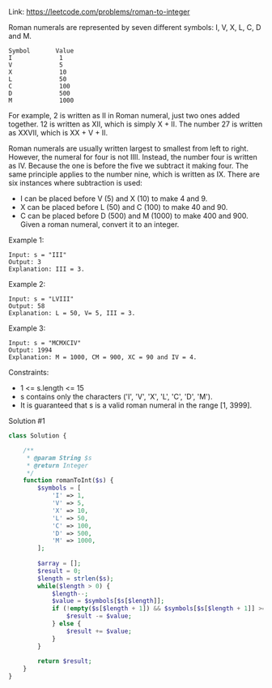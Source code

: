 Link: https://leetcode.com/problems/roman-to-integer

Roman numerals are represented by seven different symbols: I, V, X, L, C, D and M.
```text
Symbol       Value
I             1
V             5
X             10
L             50
C             100
D             500
M             1000
```
For example, 2 is written as II in Roman numeral, just two ones added together. 12 is written as XII, which is simply X + II. The number 27 is written as XXVII, which is XX + V + II.

Roman numerals are usually written largest to smallest from left to right. However, the numeral for four is not IIII. Instead, the number four is written as IV. Because the one is before the five we subtract it making four. The same principle applies to the number nine, which is written as IX. There are six instances where subtraction is used:

- I can be placed before V (5) and X (10) to make 4 and 9. 
- X can be placed before L (50) and C (100) to make 40 and 90. 
- C can be placed before D (500) and M (1000) to make 400 and 900.
Given a roman numeral, convert it to an integer.

Example 1:
```text
Input: s = "III"
Output: 3
Explanation: III = 3.
```

Example 2:
```text
Input: s = "LVIII"
Output: 58
Explanation: L = 50, V= 5, III = 3.
```

Example 3:
```text
Input: s = "MCMXCIV"
Output: 1994
Explanation: M = 1000, CM = 900, XC = 90 and IV = 4.
```

Constraints:
- 1 <= s.length <= 15
- s contains only the characters ('I', 'V', 'X', 'L', 'C', 'D', 'M').
- It is guaranteed that s is a valid roman numeral in the range [1, 3999].

Solution #1
```php
class Solution {

    /**
     * @param String $s
     * @return Integer
     */
    function romanToInt($s) {
        $symbols = [
            'I' => 1,
            'V' => 5,
            'X' => 10,
            'L' => 50,
            'C' => 100,
            'D' => 500,
            'M' => 1000,
        ];
        
        $array = [];
        $result = 0;
        $length = strlen($s);
        while($length > 0) {
            $length--;
            $value = $symbols[$s[$length]];
            if (!empty($s[$length + 1]) && $symbols[$s[$length + 1]] >= $value) {
                $result -= $value;
            } else {
                $result += $value;   
            }
        }
        
        return $result;
    }
}
```
